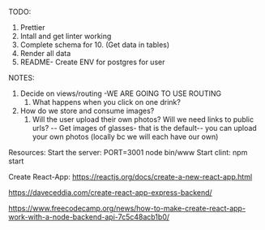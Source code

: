 TODO: 
1. Prettier
2. Intall and get linter working
3. Complete schema for 10. (Get data in tables)
4. Render all data
5. README- Create ENV for postgres for user


NOTES:
1. Decide on views/routing -WE ARE GOING TO USE ROUTING
   1. What happens when you click on one drink?
2. How do we store and consume images?
   1. Will the user upload their own photos?  Will we need links to public urls?
   -- Get images of glasses- that is the default-- you can upload your own photos (locally bc we will each have our own)


Resources:
Start the server: PORT=3001 node bin/www
Start clint: npm start

Create React-App: https://reactjs.org/docs/create-a-new-react-app.html

https://daveceddia.com/create-react-app-express-backend/

https://www.freecodecamp.org/news/how-to-make-create-react-app-work-with-a-node-backend-api-7c5c48acb1b0/
